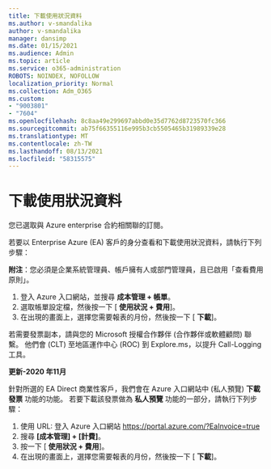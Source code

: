 ```yaml
---
title: 下載使用狀況資料
ms.author: v-smandalika
author: v-smandalika
manager: dansimp
ms.date: 01/15/2021
ms.audience: Admin
ms.topic: article
ms.service: o365-administration
ROBOTS: NOINDEX, NOFOLLOW
localization_priority: Normal
ms.collection: Adm_O365
ms.custom:
- "9003801"
- "7604"
ms.openlocfilehash: 8c8aa49e299697abbd0e35d7762d8723570fc366
ms.sourcegitcommit: ab75f66355116e995b3cb5505465b31989339e28
ms.translationtype: MT
ms.contentlocale: zh-TW
ms.lasthandoff: 08/13/2021
ms.locfileid: "58315575"
---
```

# <a name="download-usage-data"></a>下載使用狀況資料

您已選取與 Azure enterprise 合約相關聯的訂閱。

若要以 Enterprise Azure (EA) 客戶的身分查看和下載使用狀況資料，請執行下列步驟：

**附注**：您必須是企業系統管理員、帳戶擁有人或部門管理員，且已啟用「查看費用原則」。 

1. 登入 Azure 入口網站，並搜尋 **成本管理 + 帳單**。
2. 選取帳單設定檔，然後按一下 [ **使用狀況 + 費用**]。
3. 在出現的畫面上，選擇您需要報表的月份，然後按一下 [ **下載**]。

若需要發票副本，請與您的 Microsoft 授權合作夥伴 (合作夥伴或軟體顧問) 聯繫。 他們會 (CLT) 至地區運作中心 (ROC) 到 Explore.ms，以提升 Call-Logging 工具。

**更新-2020 年11月**

針對所選的 EA Direct 商業性客戶，我們會在 Azure 入口網站中 (私人預覽) **下載發票** 功能的功能。 若要下載該發票做為 **私人預覽** 功能的一部分，請執行下列步驟：

1. 使用 URL: 登入 Azure 入口網站 https://portal.azure.com/?EaInvoice=true 
2. 搜尋 **[成本管理] + [計費]**。 
3. 按一下 [ **使用狀況 + 費用**]。 
4. 在出現的畫面上，選擇您需要報表的月份，然後按一下 [ **下載**]。